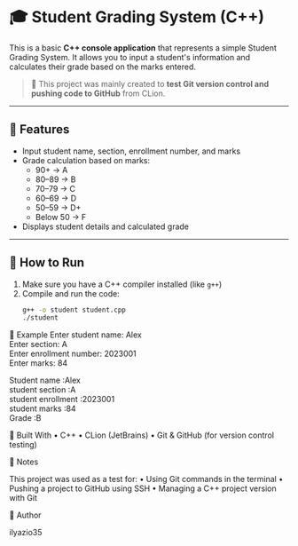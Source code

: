 # 🎓 Student Grading System (C++)

This is a basic **C++ console application** that represents a simple Student Grading System. It allows you to input a student's information and calculates their grade based on the marks entered.

> 📌 This project was mainly created to **test Git version control and pushing code to GitHub** from CLion.

---

## 🧠 Features

- Input student name, section, enrollment number, and marks
- Grade calculation based on marks:
  - 90+ → A
  - 80–89 → B
  - 70–79 → C
  - 60–69 → D
  - 50–59 → D+
  - Below 50 → F
- Displays student details and calculated grade

---

## 🚀 How to Run

1. Make sure you have a C++ compiler installed (like `g++`)
2. Compile and run the code:
   ```bash
   g++ -o student student.cpp
   ./student
   
🧪 Example
Enter student name: Alex  
Enter section: A  
Enter enrollment number: 2023001  
Enter marks: 84  

Student name :Alex  
student section :A  
student enrollment :2023001  
student marks :84  
Grade :B  

🧰 Built With
	•	C++
	•	CLion (JetBrains)
	•	Git & GitHub (for version control testing)
 
 📌 Notes

This project was used as a test for:
	•	Using Git commands in the terminal
	•	Pushing a project to GitHub using SSH
	•	Managing a C++ project version with Git

 🔗 Author

ilyazio35
